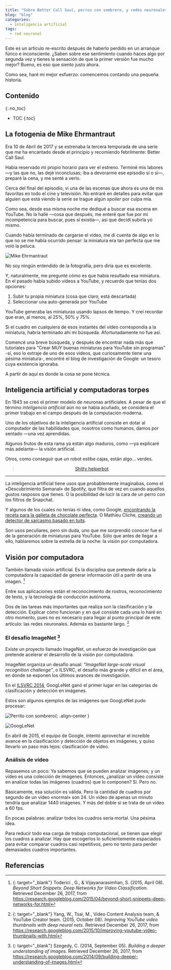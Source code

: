 ```yaml
---
title: "Sobre Better Call Saul, perros con sombrero, y redes neuronales"
blog: "blog"
categories:
  - inteligencia artificial
tags:
  - red neuronal
---
```


Este es un artículo re-escrito después de haberlo perdido en un arranque fúrico e inconsciente. ¿Saben sobre ese sentimiento cuando haces algo por segunda vez y tienes la sensación de que la primer versión fue mucho mejor? Bueno, es eso que siento justo ahora.

Como sea, haré mi mejor esfuerzo: comencemos contando una pequeña historia.

## Contenido
{:.no_toc}

* TOC
{:toc}

## La fotogenia de Mike Ehrmantraut

Era 10 de Abril de 2017 y se estrenaba la tercera temporada de una serie que me ha encantado desde el principio y recomiendo febrilmente: Better Call Saul.

Había reservado mi propio horario para ver el estreno. Terminé mis labores —y las que no, las dejé inconclusas; iba a devorarme ese episodio sí o sí—, preparé la cena, y me senté a verlo.

Cerca del final del episodio, vi una de las escenas que ahora es una de mis favoritas en todo el cine y televisión. No entraré en detalles para evitar que alguien que está viendo la serie se trague algún *spoiler* por culpa mía.

Como sea, desde esa misma noche me dediqué a buscar esa escena en YouTube. No la hallé —cosa que después, me enteré que fue por mi incompetencia para buscar, pues sí existía—, así que decidí subirla yo mismo.

Cuando había terminado de cargarse el vídeo, me di cuenta de algo en lo que no se me había ocurrido pensar: la miniatura era tan perfecta que me voló la peluca.

![Mike Ehrmantraut](https://i.ytimg.com/vi/Lr04qGKgrf4/maxresdefault.jpg)

No soy ningún entendido de la fotografía, pero diría que es excelente.

Y, naturalmente, me pregunté cómo es que había resultado esa miniatura. En el pasado había subido vídeos a YouTube, y recuerdo que tenías dos opciones:

1. Subir tu propia miniatura (cosa que claro, está descartada)
1. Seleccionar una auto-generada por YouTube

YouTube generaba las miniaturas usando lapsos de tiempo. Y creí recordar que eran, al menos, al 25%, 50% y 75%.

Si el cuadro en cualquiera de esos instantes del vídeo correspondía a la miniatura, habría terminado ahí mi búsqueda. Afortunadamente no fue así.

Comencé una breve búsqueda, y después de encontrar nada más que tutoriales para "Crear MUY buenas miniaturas para YouTube sin programas" -sí, eso lo extraje de uno de esos vídeos, que curiosamente tiene una pésima miniatura-, encontré el blog de investigación de Google: un tesoro cuya existencia ignoraba.

A partir de aquí es donde la cosa se pone técnica.

## Inteligencia artificial y computadoras torpes

En 1943 se creó el primer modelo de neuronas artificiales. A pesar de que el término *inteligencia artificial* aún no se había acuñado, se considera el primer trabajo en el campo después de la computación moderna.

Uno de los objetivos de la inteligencia artificial consiste en dotar al computador de las habilidades que, nosotros como humanos, damos por sentado —una vez aprendidas.

Algunos frutos de esta rama ya están algo maduros, como —ya explicaré más adelante— la visión artificial.

Otros, como conseguir que un robot estibe cajas, están algo... verdes.

<center><blockquote class="imgur-embed-pub" lang="en" data-id="led15Z7"><a href="//imgur.com/led15Z7">Shitty helperbot</a></blockquote><script async src="//s.imgur.com/min/embed.js" charset="utf-8"></script></center>

------------

La inteligencia artificial tiene usos que probablemente imaginabas, como el «Descubrimiento Semanal» de Spotify, que filtra de vez en cuando aquellos gustos rasposos que tienes. O la posibilidad de lucir la cara de un perro con los filtros de Snapchat.

Y algunos de los cuales no tenías ni idea, como Google, [encontrando la receta para la galleta de chocolate perfecta](https://www.cnbc.com/2017/12/05/eric-schmidt-google-used-ai-to-create-the-perfect-cookie-recipe.html). O Mathieu Cliche, [creando un detector de sarcasmo basado en tuits](http://www.thesarcasmdetector.com/about/).

Son usos peculiares, pero sin duda, uno que me sorprendió conocer fue el de la generación de miniaturas para YouTube. Sólo que antes de llegar a ello, hablaremos sobre la estrella de la noche: la visión por computadora.

## Visión por computadora

También llamada visión artificial. Es la disciplina que pretende darle a la computadora la capacidad de generar información útil a partir de una imagen. [^fn3]

Entre sus aplicaciones están el reconocimiento de rostros, reconocimiento de texto, y la tecnología de conducción autónoma.

Dos de las tareas más importantes que realiza son la clasificación y la detección. Explicar cómo funcionan y en qué consiste cada una lo haré en otro momento, pues no es necesario para llegar al punto principal de este artículo: las redes neuronales. Además es bastante largo. [^fn1]

### El desafío ImageNet [^fn2]

Existe un proyecto llamado ImageNet, un esfuerzo de investigación que pretende acelerar el desarrollo de la visión por computadora.

ImageNet organiza un desafío anual: *"ImageNet large-scale visual recognition challenge"*, o ILSVRC, el desafío más grande y difícil en el área, en donde se exponen los últimos avances de investigación.

En el [ILSVRC 2014](http://www.image-net.org/challenges/LSVRC/2014/), GoogLeNet ganó el primer lugar en las categorías de clasificación y detección en imágenes.

Estos son algunos ejemplos de las imágenes que GoogLeNet pudo procesar:

![Perrito con sombrero](https://2.bp.blogspot.com/-TDP7iU5MRSo/VAjer5jrPzI/AAAAAAAAAV0/xk3lWXsO2xQ/s1600/ILSVRC2012_val_00021791.PNG){: .align-center }

![GoogLeNet](https://2.bp.blogspot.com/-R7rgVNYKYM8/VAjmduy-VqI/AAAAAAAAAWU/TzKcFhfAfXc/s1600/ojbE4A2LeM.png)

En abril de 2015, el equipo de Google, intentó aprovechar el increíble avance en la clasificación y detección de objetos en imágenes, y quiso llevarlo un paso más lejos: clasificación de vídeo.

### Análisis de vídeo

Repasemos un poco: Ya sabemos que se pueden analizar imágenes; y un vídeo es una colección de imágenes. Entonces, ¿analizar un vídeo consiste en analizar todas las imágenes (cuadros) que lo componen? Sí. Pero no.

Básicamente, esa solución es válida. Pero la cantidad de cuadros por segundo de un vídeo «normal» son 24. Un vídeo de apenas un minuto tendría que analizar 1440 imágenes. Y más del doble si se trata de un vídeo a 60 fps.

En pocas palabras: analizar todos los cuadros sería mortal. Una pésima idea.

Para reducir todo esa carga de trabajo computacional, se tienen que elegir los cuadros a analizar. Hay que escogerlos lo suficientemente espaciados para evitar comparar cuadros casi repetitivos, pero no tanto para perder demasiados cuadros importantes.

## Referencias

[^fn1]: [<i class="fa fa-link" aria-hidden="true"></i>](https://research.googleblog.com/2015/10/improving-youtube-video-thumbnails-with.html){: target="_blank"} Yang, W., Tsai, M., Video Content Analysis team, & YouTube Creator team. (2015, October 08). *Improving YouTube video thumbnails with deep neural nets.* Retrieved December 26, 2017, from https://research.googleblog.com/2015/10/improving-youtube-video-thumbnails-with.html

[^fn2]: [<i class="fa fa-link" aria-hidden="true"></i>](https://research.googleblog.com/2014/09/building-deeper-understanding-of-images.html){: target="_blank"} Szegedy, C. (2014, September 05). *Building a deeper understanding of images.* Retrieved December 26, 2017, from https://research.googleblog.com/2014/09/building-deeper-understanding-of-images.html

[^fn3]: [<i class="fa fa-link" aria-hidden="true"></i>](https://research.googleblog.com/2015/04/beyond-short-snippets-deep-networks-for.html){: target="_blank"} Toderici , G., & Vijayanarasimhan, S. (2015, April 08). *Beyond Short Snippets: Deep Networks for Video Classification.* Retrieved December 26, 2017, from https://research.googleblog.com/2015/04/beyond-short-snippets-deep-networks-for.html


